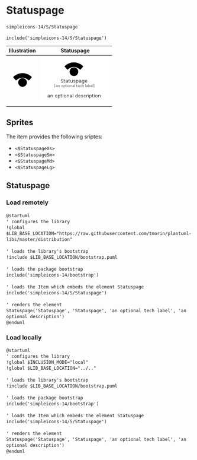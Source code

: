 # Statuspage


```text
simpleicons-14/S/Statuspage
```

```text
include('simpleicons-14/S/Statuspage')
```



| Illustration | Statuspage |
| :---: | :---: |
| ![illustration for Illustration](../../simpleicons-14/S/Statuspage.png) | ![illustration for Statuspage](../../simpleicons-14/S/Statuspage.Local.png) |



## Sprites
The item provides the following sriptes:

- `<$StatuspageXs>`
- `<$StatuspageSm>`
- `<$StatuspageMd>`
- `<$StatuspageLg>`





## Statuspage

### Load remotely
```plantuml
@startuml
' configures the library
!global $LIB_BASE_LOCATION="https://raw.githubusercontent.com/tmorin/plantuml-libs/master/distribution"

' loads the library's bootstrap
!include $LIB_BASE_LOCATION/bootstrap.puml

' loads the package bootstrap
include('simpleicons-14/bootstrap')

' loads the Item which embeds the element Statuspage
include('simpleicons-14/S/Statuspage')

' renders the element
Statuspage('Statuspage', 'Statuspage', 'an optional tech label', 'an optional description')
@enduml
```

### Load locally
```plantuml
@startuml
' configures the library
!global $INCLUSION_MODE="local"
!global $LIB_BASE_LOCATION="../.."

' loads the library's bootstrap
!include $LIB_BASE_LOCATION/bootstrap.puml

' loads the package bootstrap
include('simpleicons-14/bootstrap')

' loads the Item which embeds the element Statuspage
include('simpleicons-14/S/Statuspage')

' renders the element
Statuspage('Statuspage', 'Statuspage', 'an optional tech label', 'an optional description')
@enduml
```

